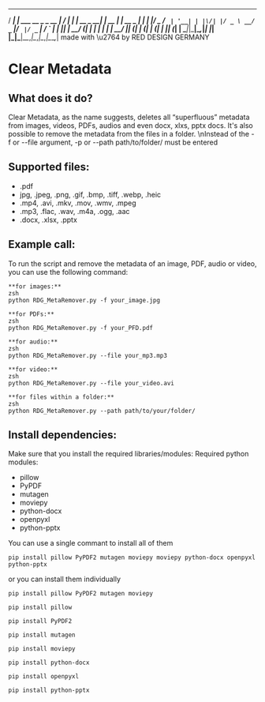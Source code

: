   ____ _                   __  __      _            _       _        
 / ___| | ___  __ _ _ __  |  \/  | ___| |_ __ _  __| | __ _| |_ __ _ 
| |   | |/ _ \/ _` | '__| | |\/| |/ _ \ __/ _` |/ _` |/ _` | __/ _` |
| |___| |  __/ (_| | |    | |  | |  __/ || (_| | (_| | (_| | || (_| |
 \____|_|\___|\__,_|_|    |_|  |_|\___|\__\__,_|\__,_|\__,_|\__\__,_|
                  made with \u2764 by RED DESIGN GERMANY

# **Clear Metadata**

## What does it do?
Clear Metadata, as the name suggests, deletes all “superfluous” metadata from images, videos, PDFs, audios and even docx, xlxs, pptx docs. It's also possible to remove the metadata from the files in a folder. \nInstead of the -f or --file argument, -p or --path path/to/folder/ must be entered

## Supported files:
- .pdf
- jpg, .jpeg, .png, .gif, .bmp, .tiff, .webp, .heic
- .mp4, .avi, .mkv, .mov, .wmv, .mpeg
- .mp3, .flac, .wav, .m4a, .ogg, .aac
- .docx, .xlsx, .pptx

## Example call:
To run the script and remove the metadata of an image, PDF, audio or video, you can use the following command:
```
**for images:**
zsh
python RDG_MetaRemover.py -f your_image.jpg
```
```
**for PDFs:**
zsh
python RDG_MetaRemover.py -f your_PFD.pdf
```
```
**for audio:**
zsh
python RDG_MetaRemover.py --file your_mp3.mp3
```
```
**for video:**
zsh
python RDG_MetaRemover.py --file your_video.avi
```
```
**for files within a folder:**
zsh
python RDG_MetaRemover.py --path path/to/your/folder/
```

## Install dependencies:
Make sure that you install the required libraries/modules:
Required python modules: 
- pillow
- PyPDF
- mutagen
- moviepy
- python-docx
- openpyxl
- python-pptx

You can use a single commant to install all of them
```
pip install pillow PyPDF2 mutagen moviepy moviepy python-docx openpyxl python-pptx
```
or you can install them individually
  
```
pip install pillow PyPDF2 mutagen moviepy
```
```
pip install pillow
```
```
pip install PyPDF2
```
```
pip install mutagen
```
```
pip install moviepy
```
```
pip install python-docx
```
```
pip install openpyxl
```
```
pip install python-pptx
```

